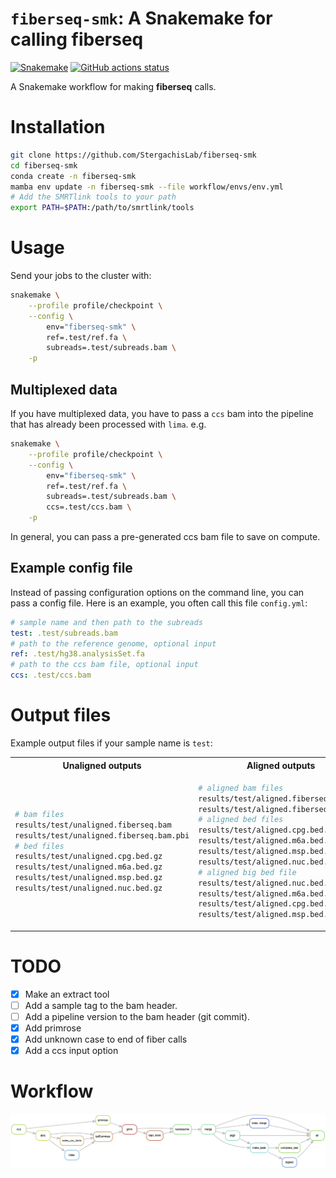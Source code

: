 # `fiberseq-smk`: A Snakemake for calling **fiberseq**

[![Snakemake](https://img.shields.io/badge/snakemake-≥7.8.0-brightgreen.svg)](https://snakemake.github.io)
[![GitHub actions status](https://github.com/StergachisLab/fiberseq-smk/workflows/Tests/badge.svg?branch=main)](https://github.com/StergachisLab/fiberseq-smk/actions?query=branch%3Amain+workflow%3ATests)

A Snakemake workflow for making **fiberseq** calls.



# Installation

```bash
git clone https://github.com/StergachisLab/fiberseq-smk
cd fiberseq-smk
conda create -n fiberseq-smk
mamba env update -n fiberseq-smk --file workflow/envs/env.yml 
# Add the SMRTlink tools to your path
export PATH=$PATH:/path/to/smrtlink/tools
```

# Usage

Send your jobs to the cluster with:
```bash
snakemake \
    --profile profile/checkpoint \
    --config \
        env="fiberseq-smk" \
        ref=.test/ref.fa \
        subreads=.test/subreads.bam \
    -p
```
## Multiplexed data
If you have multiplexed data, you have to pass a `ccs` bam into the pipeline that has already been processed with `lima`. e.g.
```bash
snakemake \
    --profile profile/checkpoint \
    --config \
        env="fiberseq-smk" \
        ref=.test/ref.fa \
        subreads=.test/subreads.bam \
        ccs=.test/ccs.bam \
    -p
```
In general, you can pass a pre-generated ccs bam file to save on compute.


## Example config file
Instead of passing configuration options on the command line, you can pass a config file. Here is an example, you often call this file `config.yml`:
```yaml
# sample name and then path to the subreads
test: .test/subreads.bam
# path to the reference genome, optional input
ref: .test/hg38.analysisSet.fa
# path to the ccs bam file, optional input
ccs: .test/ccs.bam
```

# Output files
Example output files if your sample name is `test`:
<table>
<tr>
<th> Unaligned outputs </th>
<th> Aligned outputs </th>
</tr>
<tr>
<td>

```bash 
# bam files 
results/test/unaligned.fiberseq.bam
results/test/unaligned.fiberseq.bam.pbi
# bed files
results/test/unaligned.cpg.bed.gz
results/test/unaligned.m6a.bed.gz
results/test/unaligned.msp.bed.gz
results/test/unaligned.nuc.bed.gz
```
</td>
<td>

```bash
# aligned bam files 
results/test/aligned.fiberseq.bam
results/test/aligned.fiberseq.bam.bai
# aligned bed files
results/test/aligned.cpg.bed.gz
results/test/aligned.m6a.bed.gz
results/test/aligned.msp.bed.gz
results/test/aligned.nuc.bed.gz
# aligned big bed file
results/test/aligned.nuc.bed.bb
results/test/aligned.m6a.bed.bb
results/test/aligned.cpg.bed.bb
results/test/aligned.msp.bed.bb
```
</td>
</tr>
</table>



# TODO
- [x] Make an extract tool
- [ ] Add a sample tag to the bam header.
- [ ] Add a pipeline version to the bam header (git commit).
- [x] Add primrose
- [x] Add unknown case to end of fiber calls
- [x] Add a ccs input option

# Workflow

![alt text](./images/dag.png)